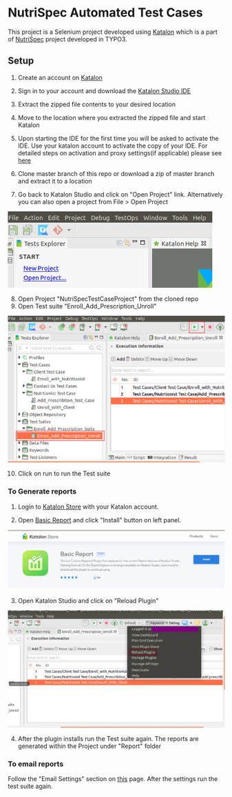 # NutriSpec Automated Test Cases

This project is a Selenium project developed using [Katalon](https://www.katalon.com/) which is a part of [NutriSpec](https://github.com/nikhilgosavi007/nutrition-web) project developed in TYPO3.

## Setup

1. Create an account on [Katalon](https://www.katalon.com/sign-up/)
2. Sign in to your account and download the [Katalon Studio IDE](https://www.katalon.com/download)
3. Extract the zipped file contents to your desired location
4. Move to the location where you extracted the zipped file and start Katalon
5. Upon starting the IDE for the first time you will be asked to activate the IDE. Use your katalon account to activate the copy of your IDE. For detailed steps on activation and proxy settings(if applicable) please see [here](https://docs.katalon.com/katalon-studio/docs/katalon-studio-activation-since-70.html)

6. Clone master branch of this repo or download a zip of master branch and extract it to a location

7. Go back to Katalon Studio and click on "Open Project" link. Alternatively you can also open a project from File > Open Project

![Open Project](https://github.com/Kharkare/NutriSpecTestCaseProject/blob/Images/Images/Open%20Project.png)

8. Open Project "NutriSpecTestCaseProject" from the cloned repo
9. Open Test suite "Enroll_Add_Prescription_Unroll"

![Test Suite](https://github.com/Kharkare/NutriSpecTestCaseProject/blob/Images/Images/Run_Test_Suite_2.png)

10. Click on run to run the Test suite

### To Generate reports

1. Login to [Katalon Store](https://store.katalon.com/signin) with your Katalon account.

2. Open [Basic Report](https://store.katalon.com/product/59/Basic-Report) and click "Install" button on left panel.

![Basic Report](https://github.com/Kharkare/NutriSpecTestCaseProject/blob/Images/Images/Basic_Report.png)

3. Open Katalon Studio and click on "Reload Plugin"

![Reload_Plugin](https://github.com/Kharkare/NutriSpecTestCaseProject/blob/Images/Images/Repload_Plugin_2.gif)

4. After the plugin installs run the Test suite again. The reports are generated within the Project under "Report" folder

### To email reports
Follow the "Email Settings" section on [this](https://docs.katalon.com/katalon-studio/docs/execution-settings.html#emails-settings) page. After the settings run the test suite again.
